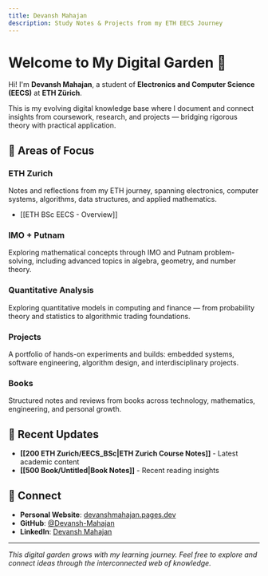 ```yaml
---
title: Devansh Mahajan
description: Study Notes & Projects from my ETH EECS Journey
---
```


# Welcome to My Digital Garden 🌱

Hi! I'm **Devansh Mahajan**, a student of **Electronics and Computer Science (EECS)** at **ETH Zürich**. 

This is my evolving digital knowledge base where I document and connect insights from coursework, research, and projects — bridging rigorous theory with practical application.

## 🎯 Areas of Focus

### ETH Zurich
Notes and reflections from my ETH journey, spanning electronics, computer systems, algorithms, data structures, and applied mathematics.

- [[ETH BSc EECS - Overview]]

### IMO + Putnam
Exploring mathematical concepts through IMO and Putnam problem-solving, including advanced topics in algebra, geometry, and number theory.

### Quantitative Analysis
Exploring quantitative models in computing and finance — from probability theory and statistics to algorithmic trading foundations.

### Projects
A portfolio of hands-on experiments and builds: embedded systems, software engineering, algorithm design, and interdisciplinary projects.
### Books
Structured notes and reviews from books across technology, mathematics, engineering, and personal growth.

## 🚀 Recent Updates

- **[[200 ETH Zurich/EECS_BSc|ETH Zurich Course Notes]]** - Latest academic content
- **[[500 Book/Untitled|Book Notes]]** - Recent reading insights

## 🔗 Connect

- **Personal Website**: [devanshmahajan.pages.dev](https://devanshmahajan.pages.dev)
- **GitHub**: [@Devansh-Mahajan](https://github.com/Devansh-Mahajan)
- **LinkedIn**: [Devansh Mahajan](https://www.linkedin.com/in/devansh-mahajan-2b2b99185/)

---

*This digital garden grows with my learning journey. Feel free to explore and connect ideas through the interconnected web of knowledge.*

